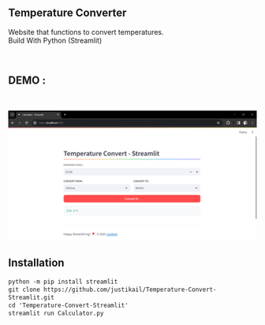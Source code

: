 ## Temperature Converter
Website that functions to convert temperatures.<br />
Build With Python (Streamlit)

<br/>

## DEMO : 

<br />

![DEMO](https://raw.githubusercontent.com/justikail/Temperature-Convert-Streamlit/main/img/demo.png)

## Installation
```
python -m pip install streamlit
git clone https://github.com/justikail/Temperature-Convert-Streamlit.git
cd 'Temperature-Convert-Streamlit'
streamlit run Calculator.py
```
